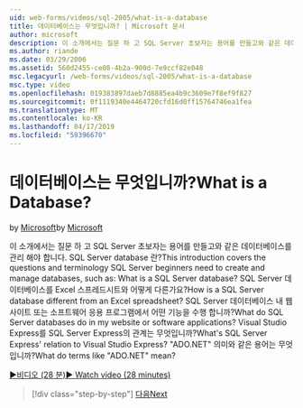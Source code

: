 ```yaml
---
uid: web-forms/videos/sql-2005/what-is-a-database
title: 데이터베이스는 무엇입니까? | Microsoft 문서
author: microsoft
description: 이 소개에서는 질문 하 고 SQL Server 초보자는 용어를 만들고와 같은 데이터베이스를 관리 해야 합니다. SQL Server database 란? 방법...
ms.author: riande
ms.date: 03/29/2006
ms.assetid: 560d2455-ce08-4b2a-900d-7e9ccf82e048
msc.legacyurl: /web-forms/videos/sql-2005/what-is-a-database
msc.type: video
ms.openlocfilehash: 019383897daeb7d8885ea4b9c3609e7f8ef9f827
ms.sourcegitcommit: 0f1119340e4464720cfd16d0ff15764746ea1fea
ms.translationtype: MT
ms.contentlocale: ko-KR
ms.lasthandoff: 04/17/2019
ms.locfileid: "59396670"
---
```

# <a name="what-is-a-database"></a><span data-ttu-id="31220-105">데이터베이스는 무엇입니까?</span><span class="sxs-lookup"><span data-stu-id="31220-105">What is a Database?</span></span>

<span data-ttu-id="31220-106">by [Microsoft](https://github.com/microsoft)</span><span class="sxs-lookup"><span data-stu-id="31220-106">by [Microsoft](https://github.com/microsoft)</span></span>

<span data-ttu-id="31220-107">이 소개에서는 질문 하 고 SQL Server 초보자는 용어를 만들고와 같은 데이터베이스를 관리 해야 합니다. SQL Server database 란?</span><span class="sxs-lookup"><span data-stu-id="31220-107">This introduction covers the questions and terminology SQL Server beginners need to create and manage databases, such as: What is a SQL Server database?</span></span> <span data-ttu-id="31220-108">SQL Server 데이터베이스를 Excel 스프레드시트와 어떻게 다른가요?</span><span class="sxs-lookup"><span data-stu-id="31220-108">How is a SQL Server database different from an Excel spreadsheet?</span></span> <span data-ttu-id="31220-109">SQL Server 데이터베이스 내 웹 사이트 또는 소프트웨어 응용 프로그램에서 어떤 기능을 수행 합니까?</span><span class="sxs-lookup"><span data-stu-id="31220-109">What do SQL Server databases do in my website or software applications?</span></span> <span data-ttu-id="31220-110">Visual Studio Express를 SQL Server Express의 관계는 무엇입니까?</span><span class="sxs-lookup"><span data-stu-id="31220-110">What's SQL Server Express' relation to Visual Studio Express?</span></span> <span data-ttu-id="31220-111">"ADO.NET" 의미와 같은 용어는 무엇입니까?</span><span class="sxs-lookup"><span data-stu-id="31220-111">What do terms like "ADO.NET" mean?</span></span>

[<span data-ttu-id="31220-112">&#9654;비디오 (28 분)</span><span class="sxs-lookup"><span data-stu-id="31220-112">&#9654; Watch video (28 minutes)</span></span>](https://channel9.msdn.com/Blogs/ASP-NET-Site-Videos/what-is-a-database)

> [!div class="step-by-step"]
> [<span data-ttu-id="31220-113">다음</span><span class="sxs-lookup"><span data-stu-id="31220-113">Next</span></span>](understanding-database-tables-and-records.md)

